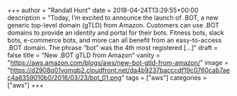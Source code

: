 +++
author = "Randall Hunt"
date = 2018-04-24T13:29:55+00:00
description = "Today, I’m excited to announce the launch of .BOT, a new generic top-level domain (gTLD) from Amazon. Customers can use .BOT domains to provide an identity and portal for their bots. Fitness bots, slack bots, e-commerce bots, and more can all benefit from an easy-to-access .BOT domain. The phrase “bot” was the 4th most registered […]"
draft = false
title = "New .BOT gTLD from Amazon"
vanity = "https://aws.amazon.com/blogs/aws/new-bot-gtld-from-amazon/"
image = "https://d2908q01vomqb2.cloudfront.net/da4b9237bacccdf19c0760cab7aec4a8359010b0/2018/03/23/bot_01.png"
tags = ["aws"]
categories = ["aws"]
+++
